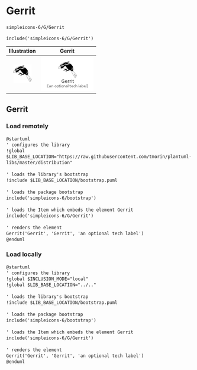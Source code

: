 # Gerrit


```text
simpleicons-6/G/Gerrit
```

```text
include('simpleicons-6/G/Gerrit')
```



| Illustration | Gerrit |
| :---: | :---: |
| ![illustration for Illustration](../../simpleicons-6/G/Gerrit.png) | ![illustration for Gerrit](../../simpleicons-6/G/Gerrit.Local.png) |




## Gerrit

### Load remotely
```plantuml
@startuml
' configures the library
!global $LIB_BASE_LOCATION="https://raw.githubusercontent.com/tmorin/plantuml-libs/master/distribution"

' loads the library's bootstrap
!include $LIB_BASE_LOCATION/bootstrap.puml

' loads the package bootstrap
include('simpleicons-6/bootstrap')

' loads the Item which embeds the element Gerrit
include('simpleicons-6/G/Gerrit')

' renders the element
Gerrit('Gerrit', 'Gerrit', 'an optional tech label')
@enduml
```

### Load locally
```plantuml
@startuml
' configures the library
!global $INCLUSION_MODE="local"
!global $LIB_BASE_LOCATION="../.."

' loads the library's bootstrap
!include $LIB_BASE_LOCATION/bootstrap.puml

' loads the package bootstrap
include('simpleicons-6/bootstrap')

' loads the Item which embeds the element Gerrit
include('simpleicons-6/G/Gerrit')

' renders the element
Gerrit('Gerrit', 'Gerrit', 'an optional tech label')
@enduml
```

